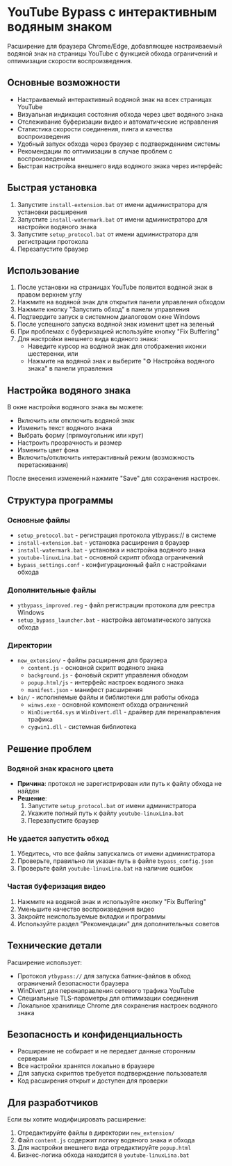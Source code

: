 # YouTube Bypass с интерактивным водяным знаком

Расширение для браузера Chrome/Edge, добавляющее настраиваемый водяной знак на страницы YouTube с функцией обхода ограничений и оптимизации скорости воспроизведения.

## Основные возможности

- Настраиваемый интерактивный водяной знак на всех страницах YouTube
- Визуальная индикация состояния обхода через цвет водяного знака
- Отслеживание буферизации видео и автоматические исправления
- Статистика скорости соединения, пинга и качества воспроизведения
- Удобный запуск обхода через браузер с подтверждением системы
- Рекомендации по оптимизации в случае проблем с воспроизведением
- Быстрая настройка внешнего вида водяного знака через интерфейс

## Быстрая установка

1. Запустите `install-extension.bat` от имени администратора для установки расширения
2. Запустите `install-watermark.bat` от имени администратора для настройки водяного знака
3. Запустите `setup_protocol.bat` от имени администратора для регистрации протокола
4. Перезапустите браузер

## Использование

1. После установки на страницах YouTube появится водяной знак в правом верхнем углу
2. Нажмите на водяной знак для открытия панели управления обходом
3. Нажмите кнопку "Запустить обход" в панели управления
4. Подтвердите запуск в системном диалоговом окне Windows
5. После успешного запуска водяной знак изменит цвет на зеленый
6. При проблемах с буферизацией используйте кнопку "Fix Buffering"
7. Для настройки внешнего вида водяного знака:
   - Наведите курсор на водяной знак для отображения иконки шестеренки, или
   - Нажмите на водяной знак и выберите "⚙️ Настройка водяного знака" в панели управления

## Настройка водяного знака

В окне настройки водяного знака вы можете:
- Включить или отключить водяной знак
- Изменить текст водяного знака
- Выбрать форму (прямоугольник или круг)
- Настроить прозрачность и размер
- Изменить цвет фона
- Включить/отключить интерактивный режим (возможность перетаскивания)

После внесения изменений нажмите "Save" для сохранения настроек.

## Структура программы

### Основные файлы
- `setup_protocol.bat` - регистрация протокола ytbypass:// в системе
- `install-extension.bat` - установка расширения в браузер
- `install-watermark.bat` - установка и настройка водяного знака
- `youtube-linuxLina.bat` - основной скрипт обхода ограничений
- `bypass_settings.conf` - конфигурационный файл с настройками обхода

### Дополнительные файлы
- `ytbypass_improved.reg` - файл регистрации протокола для реестра Windows
- `setup_bypass_launcher.bat` - настройка автоматического запуска обхода

### Директории
- `new_extension/` - файлы расширения для браузера
  - `content.js` - основной скрипт водяного знака
  - `background.js` - фоновый скрипт управления обходом
  - `popup.html/js` - интерфейс настроек водяного знака
  - `manifest.json` - манифест расширения
- `bin/` - исполняемые файлы и библиотеки для работы обхода
  - `winws.exe` - основной компонент обхода ограничений
  - `WinDivert64.sys` и `WinDivert.dll` - драйвер для перенаправления трафика
  - `cygwin1.dll` - системная библиотека

## Решение проблем

### Водяной знак красного цвета
- **Причина**: протокол не зарегистрирован или путь к файлу обхода не найден
- **Решение**: 
  1. Запустите `setup_protocol.bat` от имени администратора
  2. Укажите полный путь к файлу `youtube-linuxLina.bat`
  3. Перезапустите браузер

### Не удается запустить обход
1. Убедитесь, что все файлы запускались от имени администратора
2. Проверьте, правильно ли указан путь в файле `bypass_config.json`
3. Проверьте файл `youtube-linuxLina.bat` на наличие ошибок

### Частая буферизация видео
1. Нажмите на водяной знак и используйте кнопку "Fix Buffering"
2. Уменьшите качество воспроизведения видео
3. Закройте неиспользуемые вкладки и программы
4. Используйте раздел "Рекомендации" для дополнительных советов

## Технические детали

Расширение использует:
- Протокол `ytbypass://` для запуска батник-файлов в обход ограничений безопасности браузера
- WinDivert для перенаправления сетевого трафика YouTube
- Специальные TLS-параметры для оптимизации соединения
- Локальное хранилище Chrome для сохранения настроек водяного знака

## Безопасность и конфиденциальность

- Расширение не собирает и не передает данные сторонним серверам
- Все настройки хранятся локально в браузере
- Для запуска скриптов требуется подтверждение пользователя
- Код расширения открыт и доступен для проверки

## Для разработчиков

Если вы хотите модифицировать расширение:
1. Отредактируйте файлы в директории `new_extension/`
2. Файл `content.js` содержит логику водяного знака и обхода
3. Для настройки внешнего вида отредактируйте `popup.html`
4. Бизнес-логика обхода находится в `youtube-linuxLina.bat` 
